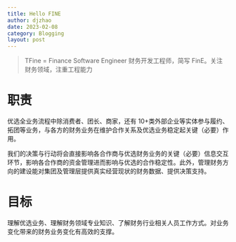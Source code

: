 ```yaml
---
title: Hello FINE
author: djzhao
date: 2023-02-08
category: Blogging
layout: post
---
```


> TFine = Finance Software Engineer 财务开发工程师，简写 FinE。关注财务领域，注重工程能力

# 职责

优选全业务流程中除消费者、团长、商家，还有 10+类外部企业等实体参与履约、拓团等业务，与各方的财务业务在维护合作关系及优选业务稳定起关键（必要）作用。

我们的决策与行动将会直接影响各合作商与优选财务业务的关键（必要）信息交互环节，影响各合作商的资金管理进而影响与优选的合作稳定性。此外，管理财务方向的建设能对集团及管理层提供真实经营现状的财务数据、提供决策支持。

# 目标

理解优选业务、理解财务领域专业知识、了解财务行业相关人员工作方式。对业务变化带来的财务业务变化有高效的支撑。
